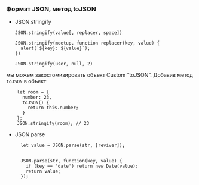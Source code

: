 

### Формат JSON, метод toJSON

- JSON.stringify

      JSON.stringify(value[, replacer, space])
      
      JSON.stringify(meetup, function replacer(key, value) {
        alert(`${key}: ${value}`);
      })
      
      JSON.stringify(user, null, 2)

мы можем закостомизировать объект Custom “toJSON”. Добавив метод  `toJSON` в объект

        let room = {
          number: 23,
          toJSON() {
            return this.number;
          }
        };
        JSON.stringify(room); // 23

- JSON.parse

        let value = JSON.parse(str, [reviver]);
        
        
        JSON.parse(str, function(key, value) {
          if (key == 'date') return new Date(value);
          return value;
        });

